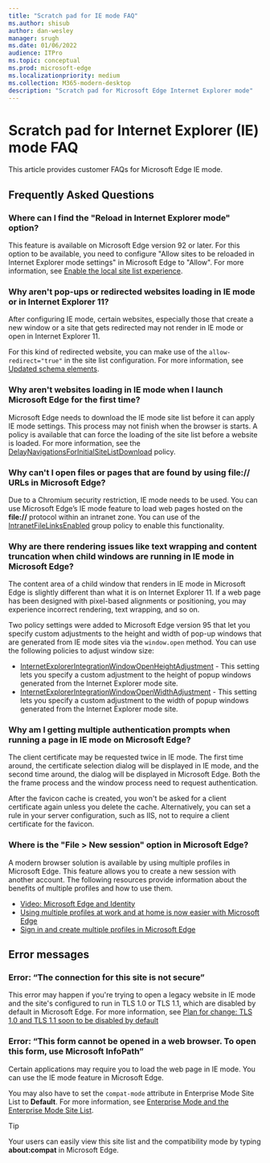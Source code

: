 ```yaml
---
title: "Scratch pad for IE mode FAQ"
ms.author: shisub
author: dan-wesley
manager: srugh
ms.date: 01/06/2022
audience: ITPro
ms.topic: conceptual
ms.prod: microsoft-edge
ms.localizationpriority: medium
ms.collection: M365-modern-desktop
description: "Scratch pad for Microsoft Edge Internet Explorer mode"
---
```


# Scratch pad for Internet Explorer (IE) mode FAQ

This article provides customer FAQs for Microsoft Edge IE mode.

## Frequently Asked Questions

### Where can I find the "Reload in Internet Explorer mode" option?

This feature is available on Microsoft Edge version 92 or later. For this option to be available, you need to configure "Allow sites to be reloaded in Internet Explorer mode settings" in Microsoft Edge to "Allow".  For more information, see [Enable the local site list experience](/deployedge/edge-ie-mode-local-site-list#enable-the-local-site-list-experience).

### Why aren't pop-ups or redirected websites loading in IE mode or in Internet Explorer 11?

After configuring IE mode, certain websites, especially those that create a new window or a site that gets redirected may not render in IE mode or open in Internet Explorer 11.

For this kind of redirected website, you can make use of the `allow-redirect="true"` in the site list configuration. For more information, see [Updated schema elements](/internet-explorer/ie11-deploy-guide/enterprise-mode-schema-version-2-guidance#updated-schema-elements).

### Why aren't websites loading in IE mode when I launch Microsoft Edge for the first time?

Microsoft Edge needs to download the IE mode site list before it can apply IE mode settings. This process may not finish when the browser is starts. A policy is available that can force the loading of the site list before a website is loaded. For more information, see the [DelayNavigationsForInitialSiteListDownload](/deployedge/microsoft-edge-policies#delaynavigationsforinitialsitelistdownload) policy.

### Why can't I open files or pages that are found by using file:// URLs in Microsoft Edge?

Due to a Chromium security restriction, IE mode needs to be used. You can use Microsoft Edge’s IE mode feature to load web pages hosted on the **file://** protocol within an intranet zone. You can use of the [IntranetFileLinksEnabled](/deployedge/microsoft-edge-policies#intranetfilelinksenabled) group policy to enable this functionality.

### Why are there rendering issues like text wrapping and content truncation when child windows are running in IE mode in Microsoft Edge?

The content area of a child window that renders in IE mode in Microsoft Edge is slightly different than what it is on Internet Explorer 11. If a web page has been designed with pixel-based alignments or positioning, you may experience incorrect rendering, text wrapping, and so on.

Two policy settings were added to Microsoft Edge version 95 that let you specify custom adjustments to the height and width of pop-up windows that are generated from IE mode sites via the `window.open` method. You can use the following policies to adjust window size:

- [InternetExplorerIntegrationWindowOpenHeightAdjustment](/deployedge/microsoft-edge-policies#internetexplorerintegrationwindowopenheightadjustment) - This setting lets you specify a custom adjustment to the height of popup windows generated from the Internet Explorer mode site.
- [InternetExplorerIntegrationWindowOpenWidthAdjustment](/deployedge/microsoft-edge-policies#internetexplorerintegrationwindowopenwidthadjustment) - This setting lets you specify a custom adjustment to the width of popup windows generated from the Internet Explorer mode site.

### Why am I getting multiple authentication prompts when running a page in IE mode on Microsoft Edge?

The client certificate may be requested twice in IE mode. The first time around, the certificate selection dialog will be displayed in IE mode, and the second time around, the dialog will be displayed in Microsoft Edge. Both the the frame process and the window process need to request authentication.

After the favicon cache is created, you won't be asked for a client certificate again unless you delete the cache. Alternatively, you can set a rule in your server configuration, such as IIS, not to require a client certificate for the favicon.

### Where is the "File > New session" option in Microsoft Edge?

A modern browser solution is available by using multiple profiles in Microsoft Edge. This feature allows you to create a new session with another account. The following resources provide information about the benefits of multiple profiles and how to use them.

- [Video: Microsoft Edge and Identity](/deployedge/microsoft-edge-video-identity)
- [Using multiple profiles at work and at home is now easier with Microsoft Edge](https://blogs.windows.com/msedgedev/2020/04/30/automatic-profile-switching/)
- [Sign in and create multiple profiles in Microsoft Edge](https://support.microsoft.com/en-us/topic/sign-in-and-create-multiple-profiles-in-microsoft-edge-df94e622-2061-49ae-ad1d-6f0e43ce6435)

<!--- begin error messages --->
## Error messages

### Error: “The connection for this site is not secure”

This error may happen if you're trying to open a legacy website in IE mode and the site's configured to run in TLS 1.0 or TLS 1.1, which are disabled by default in Microsoft Edge. For more information, see [Plan for change: TLS 1.0 and TLS 1.1 soon to be disabled by default](https://blogs.windows.com/msedgedev/2020/03/31/tls-1-0-tls-1-1-schedule-update-edge-ie11/)

### Error: “This form cannot be opened in a web browser. To open this form, use Microsoft InfoPath”

Certain applications may require you to load the web page in IE mode. You can use the IE mode feature in  Microsoft Edge.

You may also have to set the `compat-mode` attribute in Enterprise Mode Site List to **Default**. For more information, see [Enterprise Mode and the Enterprise Mode Site List](/internet-explorer/ie11-deploy-guide/what-is-enterprise-mode#enterprise-mode-and-the-enterprise-mode-site-list-1).

> [!TIP]
> Your users can easily view this site list and the compatibility mode by typing **about:compat** in Microsoft Edge.

<!-- end error messages ---->

